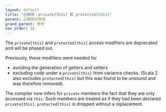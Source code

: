 ```yaml
---
layout: default
title: "已删除：private[this] 和 protected[this]"
parent: 已删除的特性
grand_parent: 参考
nav_order: 16
---
```


The `private[this]` and `protected[this]` access modifiers are deprecated and will be phased out.

Previously, these modifiers were needed for

 - avoiding the generation of getters and setters
 - excluding code under a `private[this]` from variance checks. (Scala 2 also excludes `protected[this]` but this was found to be unsound and was therefore removed).

The compiler now infers for `private` members the fact that they are only accessed via `this`. Such members are treated as if they had been declared `private[this]`. `protected[this]` is dropped without a replacement.

